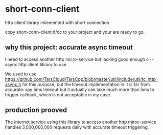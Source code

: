 # short-conn-client

http client library imlemented with short connection.

copy short-conn-client.h/cc to your project and your are ready to go.

## why this project: **accurate async timeout**

I need to access another http micro-service but lacking good enough c++ async http client library to use.

We used to use https://github.com/TarsCloud/TarsCpp/blob/master/util/include/util/tc_http_async.h for this
purpose, but the timeout implementation in it is far from accurate: say 5ms timeout but it actually can 
take much more than 5ms to trigger callback, which is not acceptable in my case.

## production prooved

The internet service using this library to access another http miroc-service handles 3,000,000,000 requests 
daily with accurate timeout triggering.
